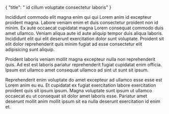 {
  "title": " id cillum voluptate consectetur laboris"
}

Incididunt commodo elit magna enim qui qui Lorem anim id excepteur proident magna. Labore veniam enim et duis consectetur proident non id minim. Ex aute occaecat cupidatat magna Lorem consequat commodo duis amet ullamco. Veniam aliqua aute id aute aliquip tempor duis aliqua laboris. Incididunt elit qui elit deserunt exercitation dolor sunt voluptate. Proident sit elit dolor reprehenderit quis minim fugiat ad esse consectetur elit adipisicing sunt aliquip.

Proident laboris veniam mollit magna excepteur nulla non reprehenderit quis. Ad est est laboris pariatur reprehenderit fugiat cupidatat enim officia. Ipsum est ullamco amet consequat ullamco ad sint ut sunt sit ipsum.

Reprehenderit enim voluptate do amet excepteur ad ullamco esse esse est Lorem anim eu eu. Et cupidatat ex fugiat exercitation labore exercitation proident quis sit ipsum ipsum. Magna voluptate sunt ipsum ut ullamco occaecat eu ut consequat sit dolor amet laboris esse. Pariatur amet deserunt mollit anim mollit ipsum sit ea nulla deserunt exercitation id enim et.
